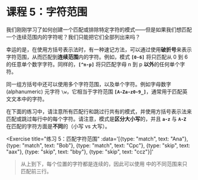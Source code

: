 # 课程 5：字符范围

我们刚刚学习了如何创建一个匹配或排除特定字符的模式——但是如果我们想匹配一个连续范围内的字符呢？我们只能把它们全部列出来吗？

幸运的是，在使用方括号表示法时，有一种速记方法，可以通过使用**破折号**来表示字符范围，从而匹配到**连续范围**内的字符。例如，模式 **`[0-6]`** 将只匹配从 0 到 6 的任意单个数字字符。同样的，**`[^n-p]`** 将只匹配字母 n 到 p **以外**的任何单个字符。

同一组方括号中还可以使用多个字符范围，以及单个字符。例如字母数字 (alphanumeric) 元字符 `\w`，它相当于字符范围 **`[A-Za-z0-9_]`**，通常用于匹配英文文本中的字符。

在下面的练习中，请注意所有匹配行和跳过行共有的模式，并使用方括号表示法来匹配或跳过每行中的每个字符。请注意，模式是**区分大小写**的，并且 **`a-z`** 与 **`A-Z`** 在匹配的字符方面是**不同**的（小写 vs 大写）。

<Exercise
  title="练习 5：匹配字符范围"
  :data='[{type: "match", text: "Ana"}, {type: "match", text: "Bob"}, {type: "match", text: "Cpc"}, {type: "skip", text: "aax"}, {type: "skip", text: "bby"}, {type: "skip", text: "ccz"}]'
>从上到下，每个位置的字符都是连续的，因此可以使用 <SolutionLink text="[A-C][n-p][a-c]" /> 中的不同范围来只匹配前三行。</Exercise>